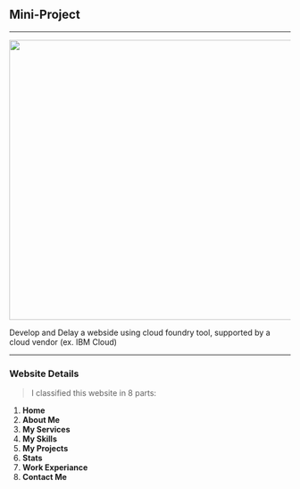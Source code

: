 ## Mini-Project
---
<img src="https://img-a.udemycdn.com/course/750x422/924806_1d70_2.jpg" width="1500" height="500" alt=""> 

 Develop and Delay a webside using cloud foundry tool, supported by a cloud vendor (ex. IBM Cloud)
 
---
### Website Details
>I classified this website in 8 parts:
1. **Home**
2. **About Me**
3. **My Services**
4. **My Skills**
5. **My Projects**
6. **Stats**
7. **Work Experiance**
8. **Contact Me**
